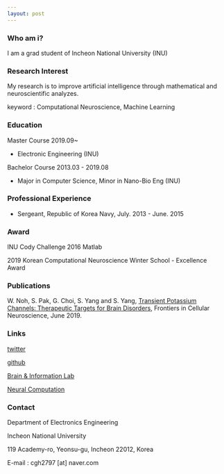 ```yaml
---
layout: post
---
```


### Who am i?
I am a grad student of Incheon National University (INU)

### Research Interest

My research is to improve artificial intelligence through mathematical and neuroscientific analyzes.

keyword : Computational Neuroscience, Machine Learning

### Education
Master Course 2019.09~

- Electronic Engineering (INU)

Bachelor Course 2013.03 - 2019.08

- Major in Computer Science, Minor in Nano-Bio Eng (INU)

### Professional Experience

- Sergeant, Republic of Korea Navy, July. 2013 - June. 2015 

### Award
INU Cody Challenge 2016 Matlab

2019 Korean Computational Neuroscience Winter School - Excellence Award

### Publications
W. Noh, S. Pak, G. Choi, S. Yang and S. Yang, [Transient Potassium Channels: Therapeutic Targets for Brain Disorders](https://www.frontiersin.org/articles/10.3389/fncel.2019.00265/full), Frontiers in Cellular Neuroscience, June 2019.

### Links
[twitter](https://twitter.com/inu_cgh)

[github](https://github.com/cgh2797)

[Brain & Information Lab](http://brain.inu.ac.kr/)

[Neural Computation](https://www.mitpressjournals.org/loi/neco)

### Contact
Department of Electronics Engineering

Incheon National University

119 Academy-ro, Yeonsu-gu, Incheon 22012, Korea

E-mail : cgh2797 [at] naver.com
